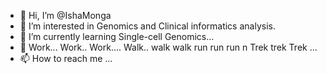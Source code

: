 - 👋 Hi, I’m @IshaMonga
- 👀 I’m interested in Genomics and Clinical informatics analysis.
- 🌱 I’m currently learning Single-cell Genomics...
- 💞️ Work... Work.. Work.... Walk.. walk walk run run run n Trek trek Trek ...
- 📫 How to reach me ...

<!---
IshaMonga/IshaMonga is a ✨ special ✨ repository because its `README.md` (this file) appears on your GitHub profile.
You can click the Preview link to take a look at your changes.
--->
